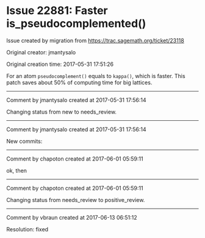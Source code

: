 # Issue 22881: Faster is_pseudocomplemented()

Issue created by migration from https://trac.sagemath.org/ticket/23118

Original creator: jmantysalo

Original creation time: 2017-05-31 17:51:26

For an atom `pseudocomplement()` equals to `kappa()`, which is faster. This patch saves about 50% of computing time for big lattices.



---

Comment by jmantysalo created at 2017-05-31 17:56:14

Changing status from new to needs_review.


---

Comment by jmantysalo created at 2017-05-31 17:56:14

New commits:


---

Comment by chapoton created at 2017-06-01 05:59:11

ok, then


---

Comment by chapoton created at 2017-06-01 05:59:11

Changing status from needs_review to positive_review.


---

Comment by vbraun created at 2017-06-13 06:51:12

Resolution: fixed
